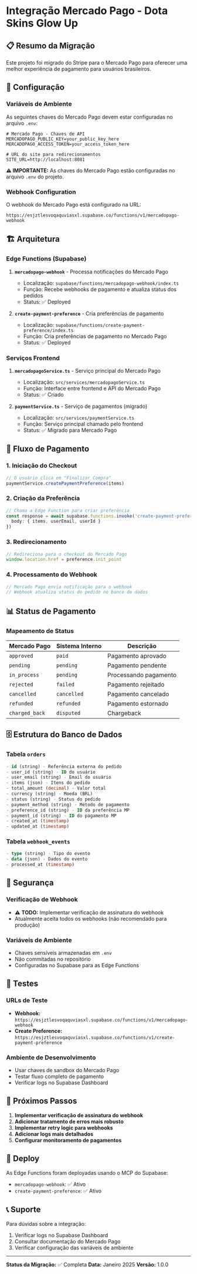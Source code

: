 # Integração Mercado Pago - Dota Skins Glow Up

## 📋 Resumo da Migração

Este projeto foi migrado do Stripe para o Mercado Pago para oferecer uma melhor experiência de pagamento para usuários brasileiros.

## 🔧 Configuração

### Variáveis de Ambiente

As seguintes chaves do Mercado Pago devem estar configuradas no arquivo `.env`:

```env
# Mercado Pago - Chaves de API
MERCADOPAGO_PUBLIC_KEY=your_public_key_here
MERCADOPAGO_ACCESS_TOKEN=your_access_token_here

# URL do site para redirecionamentos
SITE_URL=http://localhost:8081
```

**⚠️ IMPORTANTE:** As chaves do Mercado Pago estão configuradas no arquivo `.env` do projeto.

### Webhook Configuration

O webhook do Mercado Pago está configurado na URL:
```
https://esjztlesvoqaquviasxl.supabase.co/functions/v1/mercadopago-webhook
```

## 🏗️ Arquitetura

### Edge Functions (Supabase)

1. **`mercadopago-webhook`** - Processa notificações do Mercado Pago
   - Localização: `supabase/functions/mercadopago-webhook/index.ts`
   - Função: Recebe webhooks de pagamento e atualiza status dos pedidos
   - Status: ✅ Deployed

2. **`create-payment-preference`** - Cria preferências de pagamento
   - Localização: `supabase/functions/create-payment-preference/index.ts`
   - Função: Cria preferências de pagamento no Mercado Pago
   - Status: ✅ Deployed

### Serviços Frontend

1. **`mercadopagoService.ts`** - Serviço principal do Mercado Pago
   - Localização: `src/services/mercadopagoService.ts`
   - Função: Interface entre frontend e API do Mercado Pago
   - Status: ✅ Criado

2. **`paymentService.ts`** - Serviço de pagamentos (migrado)
   - Localização: `src/services/paymentService.ts`
   - Função: Serviço principal chamado pelo frontend
   - Status: ✅ Migrado para Mercado Pago

## 🔄 Fluxo de Pagamento

### 1. Iniciação do Checkout
```typescript
// O usuário clica em "Finalizar Compra"
paymentService.createPaymentPreference(items)
```

### 2. Criação da Preferência
```typescript
// Chama a Edge Function para criar preferência
const response = await supabase.functions.invoke('create-payment-preference', {
  body: { items, userEmail, userId }
})
```

### 3. Redirecionamento
```typescript
// Redireciona para o checkout do Mercado Pago
window.location.href = preference.init_point
```

### 4. Processamento do Webhook
```typescript
// Mercado Pago envia notificação para o webhook
// Webhook atualiza status do pedido no banco de dados
```

## 📊 Status de Pagamento

### Mapeamento de Status

| Mercado Pago | Sistema Interno | Descrição |
|--------------|-----------------|-----------|
| `approved` | `paid` | Pagamento aprovado |
| `pending` | `pending` | Pagamento pendente |
| `in_process` | `pending` | Processando pagamento |
| `rejected` | `failed` | Pagamento rejeitado |
| `cancelled` | `cancelled` | Pagamento cancelado |
| `refunded` | `refunded` | Pagamento estornado |
| `charged_back` | `disputed` | Chargeback |

## 🗄️ Estrutura do Banco de Dados

### Tabela `orders`
```sql
- id (string) - Referência externa do pedido
- user_id (string) - ID do usuário
- user_email (string) - Email do usuário
- items (json) - Itens do pedido
- total_amount (decimal) - Valor total
- currency (string) - Moeda (BRL)
- status (string) - Status do pedido
- payment_method (string) - Método de pagamento
- preference_id (string) - ID da preferência MP
- payment_id (string) - ID do pagamento MP
- created_at (timestamp)
- updated_at (timestamp)
```

### Tabela `webhook_events`
```sql
- type (string) - Tipo do evento
- data (json) - Dados do evento
- processed_at (timestamp)
```

## 🔐 Segurança

### Verificação de Webhook
- ⚠️ **TODO:** Implementar verificação de assinatura do webhook
- Atualmente aceita todos os webhooks (não recomendado para produção)

### Variáveis de Ambiente
- Chaves sensíveis armazenadas em `.env`
- Não commitadas no repositório
- Configuradas no Supabase para as Edge Functions

## 🧪 Testes

### URLs de Teste
- **Webhook:** `https://esjztlesvoqaquviasxl.supabase.co/functions/v1/mercadopago-webhook`
- **Create Preference:** `https://esjztlesvoqaquviasxl.supabase.co/functions/v1/create-payment-preference`

### Ambiente de Desenvolvimento
- Usar chaves de sandbox do Mercado Pago
- Testar fluxo completo de pagamento
- Verificar logs no Supabase Dashboard

## 📝 Próximos Passos

1. **Implementar verificação de assinatura do webhook**
2. **Adicionar tratamento de erros mais robusto**
3. **Implementar retry logic para webhooks**
4. **Adicionar logs mais detalhados**
5. **Configurar monitoramento de pagamentos**

## 🚀 Deploy

As Edge Functions foram deployadas usando o MCP do Supabase:
- `mercadopago-webhook`: ✅ Ativo
- `create-payment-preference`: ✅ Ativo

## 📞 Suporte

Para dúvidas sobre a integração:
1. Verificar logs no Supabase Dashboard
2. Consultar documentação do Mercado Pago
3. Verificar configuração das variáveis de ambiente

---

**Status da Migração:** ✅ Completa
**Data:** Janeiro 2025
**Versão:** 1.0.0